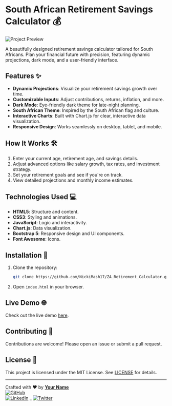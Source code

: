 # South African Retirement Savings Calculator 💰

![Project Preview](https://via.placeholder.com/800x400.png?text=Project+Preview) <!-- Add a screenshot or GIF of your project here -->

A beautifully designed retirement savings calculator tailored for South Africans. Plan your financial future with precision, featuring dynamic projections, dark mode, and a user-friendly interface.

## Features ✨
- **Dynamic Projections**: Visualize your retirement savings growth over time.
- **Customizable Inputs**: Adjust contributions, returns, inflation, and more.
- **Dark Mode**: Eye-friendly dark theme for late-night planning.
- **South African Theme**: Inspired by the South African flag and culture.
- **Interactive Charts**: Built with Chart.js for clear, interactive data visualization.
- **Responsive Design**: Works seamlessly on desktop, tablet, and mobile.

## How It Works 🛠️
1. Enter your current age, retirement age, and savings details.
2. Adjust advanced options like salary growth, tax rates, and investment strategy.
3. Set your retirement goals and see if you're on track.
4. View detailed projections and monthly income estimates.

## Technologies Used 💻
- **HTML5**: Structure and content.
- **CSS3**: Styling and animations.
- **JavaScript**: Logic and interactivity.
- **Chart.js**: Data visualization.
- **Bootstrap 5**: Responsive design and UI components.
- **Font Awesome**: Icons.

## Installation 🚀
1. Clone the repository:
   ```bash
   git clone https://github.com/NickiMash17/ZA_Retirement_Calculator.git
   ```
2. Open ```index.html``` in your browser.  

## Live Demo 🌐
Check out the live demo [here](https://yourusername.github.io/south-african-retirement-calculator).

## Contributing 🤝
Contributions are welcome! Please open an issue or submit a pull request.

## License 📜
This project is licensed under the MIT License. See [LICENSE](LICENSE) for details.

---

Crafted with ❤️ by **[Your Name](https://github.com/yourusername)**  
[![GitHub](https://img.shields.io/badge/GitHub-NickiMash17-blue?style=flat&logo=github)](https://github.com/NickiMash17)  
[![LinkedIn](https://img.shields.io/badge/LinkedIn-nicolette-mashaba-b094a5221/-blue?style=flat&logo=linkedin)](https://linkedin.com/in/nicolette-mashaba-b094a5221/)  _
[![Twitter](https://img.shields.io/badge/Twitter-m_neyi-blue?style=flat&logo=twitter)](https://twitter.com/m_neyi)